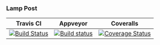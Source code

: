 ### Lamp Post

| Travis CI | Appveyor | Coveralls |
|:---:|:---:|:---:|
| [![Build Status](https://travis-ci.org/fairlight1337/LampPost.svg?branch=master)](https://travis-ci.org/fairlight1337/LampPost) | [![Build status](https://ci.appveyor.com/api/projects/status/hy51dcigae860x1d/branch/master?svg=true)](https://ci.appveyor.com/project/fairlight1337/lamppost/branch/master) | [![Coverage Status](https://coveralls.io/repos/github/fairlight1337/LampPost/badge.svg?branch=master)](https://coveralls.io/github/fairlight1337/LampPost?branch=master) |

